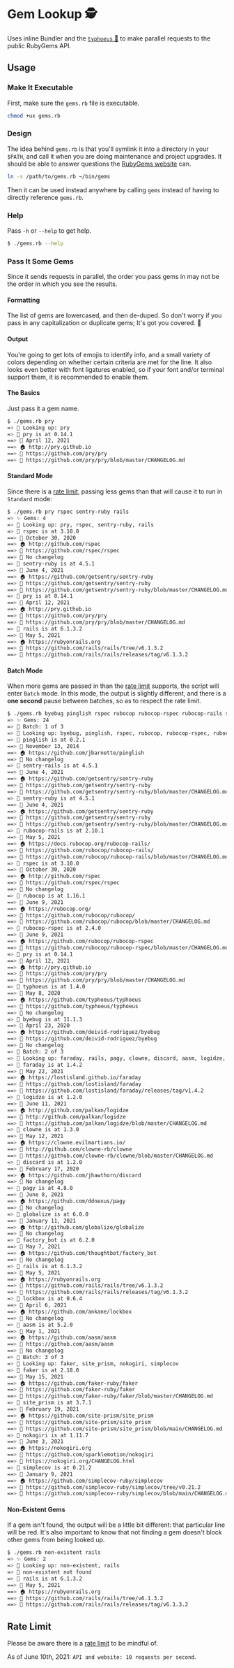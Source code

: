 # Gem Lookup :detective:

Uses inline Bundler and the [`typhoeus` :gem:][typhoeus] to make parallel requests to the public RubyGems API.

## Usage

### Make It Executable

First, make sure the `gems.rb` file is executable.

```sh
chmod +ux gems.rb
```

### Design

The idea behind `gems.rb` is that you'll symlink it into a directory in your `$PATH`, and call
it when you are doing maintenance and project upgrades. It should be able to answer questions
the [RubyGems website][rubygems site] can.

```sh
ln -s /path/to/gems.rb ~/bin/gems
```

Then it can be used instead anywhere by calling `gems` instead of having to directly
reference `gems.rb`.

### Help

Pass `-h` or `--help` to get help.

```sh
$ ./gems.rb --help            
```

### Pass It Some Gems

Since it sends requests in parallel, the order you pass gems in may not be the order in which
you see the results. 

#### Formatting

The list of gems are lowercased, and then de-duped. So don't worry if you pass in any
capitalization or duplicate gems; It's got you covered. :sparkling_heart:

#### Output

You're going to get lots of emojis to identify info, and a small variety of colors depending
on whether certain criteria are met for the line. It also looks even better with font ligatures
enabled, so if your font and/or terminal support them, it is recommended to enable them.

#### The Basics

Just pass it a gem name.

```sh
$ ./gems.rb pry
=> 🔎 Looking up: pry
=> 💎 pry is at 0.14.1
==> 📅 April 12, 2021
==> 🏠 http://pry.github.io
==> 🔗 https://github.com/pry/pry
==> 📑 https://github.com/pry/pry/blob/master/CHANGELOG.md
```

#### Standard Mode

Since there is a [rate limit](#rate-limit), passing less gems than that will cause it to run in
`Standard` mode:

```sh
$ ./gems.rb pry rspec sentry-ruby rails
=> ✨ Gems: 4
=> 🔎 Looking up: pry, rspec, sentry-ruby, rails
=> 💎 rspec is at 3.10.0
==> 📅 October 30, 2020
==> 🏠 http://github.com/rspec
==> 🔗 https://github.com/rspec/rspec
==> 🚫 No changelog
=> 💎 sentry-ruby is at 4.5.1
==> 📅 June 4, 2021
==> 🏠 https://github.com/getsentry/sentry-ruby
==> 🔗 https://github.com/getsentry/sentry-ruby
==> 📑 https://github.com/getsentry/sentry-ruby/blob/master/CHANGELOG.md
=> 💎 pry is at 0.14.1
==> 📅 April 12, 2021
==> 🏠 http://pry.github.io
==> 🔗 https://github.com/pry/pry
==> 📑 https://github.com/pry/pry/blob/master/CHANGELOG.md
=> 💎 rails is at 6.1.3.2
==> 📅 May 5, 2021
==> 🏠 https://rubyonrails.org
==> 🔗 https://github.com/rails/rails/tree/v6.1.3.2
==> 📑 https://github.com/rails/rails/releases/tag/v6.1.3.2
```

#### Batch Mode

When more gems are passed in than the [rate limit](#rate-limit) supports, the script will enter
`Batch` mode. In this mode, the output is slightly different, and there is a **one second** pause
between batches, so as to respect the rate limit.

```sh
$ ./gems.rb byebug pinglish rspec rubocop rubocop-rspec rubocop-rails sentry-ruby sentry-rails pry byebug typhoeus faraday Faraday rails pagy clowne discard aasm logidze GLOBALIZE lockbox factory_BOT faker site_prism nokogiri simplecov
=> ✨ Gems: 24
=> 🧺 Batch: 1 of 3
=> 🔎 Looking up: byebug, pinglish, rspec, rubocop, rubocop-rspec, rubocop-rails, sentry-ruby, sentry-rails, pry, typhoeus
=> 💎 pinglish is at 0.2.1
==> 📅 November 13, 2014
==> 🏠 https://github.com/jbarnette/pinglish
==> 🚫 No changelog
=> 💎 sentry-rails is at 4.5.1
==> 📅 June 4, 2021
==> 🏠 https://github.com/getsentry/sentry-ruby
==> 🔗 https://github.com/getsentry/sentry-ruby
==> 📑 https://github.com/getsentry/sentry-ruby/blob/master/CHANGELOG.md
=> 💎 sentry-ruby is at 4.5.1
==> 📅 June 4, 2021
==> 🏠 https://github.com/getsentry/sentry-ruby
==> 🔗 https://github.com/getsentry/sentry-ruby
==> 📑 https://github.com/getsentry/sentry-ruby/blob/master/CHANGELOG.md
=> 💎 rubocop-rails is at 2.10.1
==> 📅 May 5, 2021
==> 🏠 https://docs.rubocop.org/rubocop-rails/
==> 🔗 https://github.com/rubocop/rubocop-rails/
==> 📑 https://github.com/rubocop/rubocop-rails/blob/master/CHANGELOG.md
=> 💎 rspec is at 3.10.0
==> 📅 October 30, 2020
==> 🏠 http://github.com/rspec
==> 🔗 https://github.com/rspec/rspec
==> 🚫 No changelog
=> 💎 rubocop is at 1.16.1
==> 📅 June 9, 2021
==> 🏠 https://rubocop.org/
==> 🔗 https://github.com/rubocop/rubocop/
==> 📑 https://github.com/rubocop/rubocop/blob/master/CHANGELOG.md
=> 💎 rubocop-rspec is at 2.4.0
==> 📅 June 9, 2021
==> 🏠 https://github.com/rubocop/rubocop-rspec
==> 📑 https://github.com/rubocop/rubocop-rspec/blob/master/CHANGELOG.md
=> 💎 pry is at 0.14.1
==> 📅 April 12, 2021
==> 🏠 http://pry.github.io
==> 🔗 https://github.com/pry/pry
==> 📑 https://github.com/pry/pry/blob/master/CHANGELOG.md
=> 💎 typhoeus is at 1.4.0
==> 📅 May 8, 2020
==> 🏠 https://github.com/typhoeus/typhoeus
==> 🔗 https://github.com/typhoeus/typhoeus
==> 🚫 No changelog
=> 💎 byebug is at 11.1.3
==> 📅 April 23, 2020
==> 🏠 https://github.com/deivid-rodriguez/byebug
==> 🔗 https://github.com/deivid-rodriguez/byebug
==> 🚫 No changelog
=> 🧺 Batch: 2 of 3
=> 🔎 Looking up: faraday, rails, pagy, clowne, discard, aasm, logidze, globalize, lockbox, factory_bot
=> 💎 faraday is at 1.4.2
==> 📅 May 22, 2021
==> 🏠 https://lostisland.github.io/faraday
==> 🔗 https://github.com/lostisland/faraday
==> 📑 https://github.com/lostisland/faraday/releases/tag/v1.4.2
=> 💎 logidze is at 1.2.0
==> 📅 June 11, 2021
==> 🏠 http://github.com/palkan/logidze
==> 🔗 http://github.com/palkan/logidze
==> 📑 https://github.com/palkan/logidze/blob/master/CHANGELOG.md
=> 💎 clowne is at 1.3.0
==> 📅 May 12, 2021
==> 🏠 https://clowne.evilmartians.io/
==> 🔗 http://github.com/clowne-rb/clowne
==> 📑 https://github.com/clowne-rb/clowne/blob/master/CHANGELOG.md
=> 💎 discard is at 1.2.0
==> 📅 February 17, 2020
==> 🏠 https://github.com/jhawthorn/discard
==> 🚫 No changelog
=> 💎 pagy is at 4.8.0
==> 📅 June 8, 2021
==> 🏠 https://github.com/ddnexus/pagy
==> 🚫 No changelog
=> 💎 globalize is at 6.0.0
==> 📅 January 11, 2021
==> 🏠 http://github.com/globalize/globalize
==> 🚫 No changelog
=> 💎 factory_bot is at 6.2.0
==> 📅 May 7, 2021
==> 🏠 https://github.com/thoughtbot/factory_bot
==> 🚫 No changelog
=> 💎 rails is at 6.1.3.2
==> 📅 May 5, 2021
==> 🏠 https://rubyonrails.org
==> 🔗 https://github.com/rails/rails/tree/v6.1.3.2
==> 📑 https://github.com/rails/rails/releases/tag/v6.1.3.2
=> 💎 lockbox is at 0.6.4
==> 📅 April 6, 2021
==> 🏠 https://github.com/ankane/lockbox
==> 🚫 No changelog
=> 💎 aasm is at 5.2.0
==> 📅 May 1, 2021
==> 🏠 https://github.com/aasm/aasm
==> 🔗 https://github.com/aasm/aasm
==> 🚫 No changelog
=> 🧺 Batch: 3 of 3
=> 🔎 Looking up: faker, site_prism, nokogiri, simplecov
=> 💎 faker is at 2.18.0
==> 📅 May 15, 2021
==> 🏠 https://github.com/faker-ruby/faker
==> 🔗 https://github.com/faker-ruby/faker
==> 📑 https://github.com/faker-ruby/faker/blob/master/CHANGELOG.md
=> 💎 site_prism is at 3.7.1
==> 📅 February 19, 2021
==> 🏠 https://github.com/site-prism/site_prism
==> 🔗 https://github.com/site-prism/site_prism
==> 📑 https://github.com/site-prism/site_prism/blob/main/CHANGELOG.md
=> 💎 nokogiri is at 1.11.7
==> 📅 June 3, 2021
==> 🏠 https://nokogiri.org
==> 🔗 https://github.com/sparklemotion/nokogiri
==> 📑 https://nokogiri.org/CHANGELOG.html
=> 💎 simplecov is at 0.21.2
==> 📅 January 9, 2021
==> 🏠 https://github.com/simplecov-ruby/simplecov
==> 🔗 https://github.com/simplecov-ruby/simplecov/tree/v0.21.2
==> 📑 https://github.com/simplecov-ruby/simplecov/blob/main/CHANGELOG.md
```

#### Non-Existent Gems

If a gem isn't found, the output will be a little bit different: that particular line will be
red. It's also important to know that not finding a gem doesn't block other gems from being looked
up.

```sh
$ ./gems.rb non-existent rails
=> ✨ Gems: 2
=> 🔎 Looking up: non-existent, rails
=> 💎 non-existent not found
=> 💎 rails is at 6.1.3.2
==> 📅 May 5, 2021
==> 🏠 https://rubyonrails.org
==> 🔗 https://github.com/rails/rails/tree/v6.1.3.2
==> 📑 https://github.com/rails/rails/releases/tag/v6.1.3.2
```

## Rate Limit

Please be aware there is a [rate limit][rate limit] to be mindful of.

As of June 10th, 2021: `API and website: 10 requests per second`.

[typhoeus]: https://github.com/typhoeus/typhoeus/
[rubygems site]: https://rubygems.org/
[rate limit]: https://guides.rubygems.org/rubygems-org-rate-limits/
